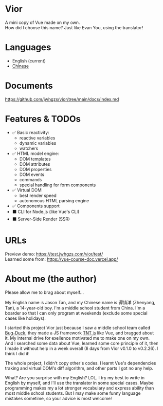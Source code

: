 # Vior
A mini copy of Vue made on my own.  
How did I choose this name? Just like Evan You, using the translator!

# Languages
- English (current)
- [Chinese](https://github.com/jwhgzs/vior/blob/main/README.chinese.md)

# Documents
<https://github.com/jwhgzs/vior/tree/main/docs/index.md>

# Features & TODOs
- ✅ Basic reactivity:
	- reactive variables
	- dynamic variables
	- watchers
- ✅ HTML model engine:
	- DOM templates
	- DOM attributes
	- DOM properties
	- DOM events
	- commands
	- special handling for form components
- ✅ Virtual DOM
	- best render speed
	- autonomous HTML parsing engine
- ✅ Components support
- ⬛ CLI for Node.js (like Vue's CLI)
- ⬛ Server-Side Render (SSR)

# URLs
Preview demo: <https://test.jwhgzs.com/vior/test/>  
Learned some from: <https://vue-course-doc.vercel.app/>

# About me (the author)
Please allow me to brag about myself...

My English name is Jason Tan, and my Chinese name is 谭镇洋 (Zhenyang, Tan), a 14-year-old boy. I'm a middle school student from China. I'm a boarder so that I can only program at weekends (exclude some special cases like holidays).

I started this project Vior just because I saw a middle school team called [Bug-Duck](https://github.com/Bug-Duck), they made a JS framework [TNT.js](https://github.com/Bug-Duck/tntjs) like Vue, and bragged about it. My internal drive for exellence motivated me to make one on my own. And I searched some data about Vue, learned some core principle of it, then I made it without help in a week overall (8 days from Vior v0.1.0 to v0.2.26). I think I did it!

The whole project, I didn't copy other's codes. I learnt Vue's dependencies traking and virtual DOM's diff algorithm, and other parts I got no any help.

What? Are you surprise with my English? LOL. I try my best to write in English by myself, and I'll use the translator in some special cases. Maybe programming makes my a lot stronger vocabulary and express ability than most middle school students. But I may make some funny language mistakes sometime, so your advice is most welcome!